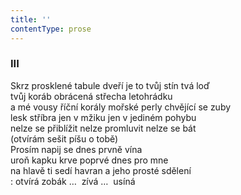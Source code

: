```yaml
---
title: ''
contentType: prose
---
```


<section>

### III

Skrz prosklené tabule dveří je to tvůj stín tvá loď  
tvůj koráb obrácená střecha letohrádku  
a mé vousy říční korály mořské perly chvějící se zuby  
lesk stříbra jen v mžiku jen v jediném pohybu  
nelze se přiblížit nelze promluvit nelze se bát  
(otvírám sešit píšu o tobě)  
Prosím napij se dnes prvně vína  
uroň kapku krve poprvé dnes pro mne  
na hlavě ti sedí havran a jeho prosté sdělení  
: otvírá zobák …  zívá …  usíná

</section>
